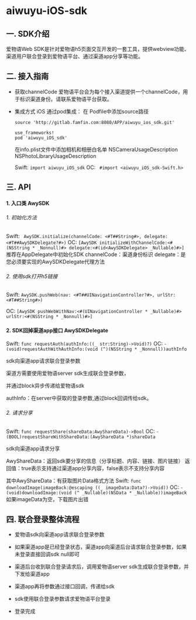 # aiwuyu-iOS-sdk
## 一. SDK介绍
爱物语Web SDK是针对爱物语h5页面交互开发的一套工具，提供webview功能、渠道用户联合登录到爱物语平台、通过渠道app分享等功能。

## 二. 接入指南
* 获取channelCode
爱物语平台会为每个接入渠道提供一个channelCode，用于标识渠道身份。请联系爱物语平台获取。
* 集成方式
     iOS
     通过pod集成：
     在 Podfile中添加source路径
    ``` 
    source 'http://gitlab.famfin.com:8080/APP/aiwuyu_ios_sdk.git'
    
    use_frameworks!
    pod 'aiwuyu_iOS_sdk'
    ```
    在info.plist文件中添加相机和相册白名单
    NSCameraUsageDescription
    NSPhotoLibraryUsageDescription
    
    Swift:
    ``` import aiwuyu_iOS_sdk ```
    OC:
   ``` #import <aiwuyu_iOS_sdk-Swift.h>```
   
## 三.  API
#### 1. 入口类 AwySDK

###### 1. 初始化方法
Swift:
 ``` AwySDK.initialize(channelCode: <#T##String#>, delegate: <#T##AwySDKDelegate?#>)```
OC:
 ```[AwySDK initializeWithChannelCode:<#(NSString * _Nonnull)#> delegate:<#(id<AwySDKDelegate> _Nullable)#>] ```
推荐在AppDelegate中初始化SDK
channelCode：渠道身份标识
delegate：是您必须要实现的AwySDKDelegate代理方法

###### 2. 使用sdk打开h5链接

Swift:
```AwySDK.pushWeb(nav: <#T##UINavigationController?#>, urlStr: <#T##String#>)```

OC:
```[AwySDK pushWebWithNav:<#(UINavigationController * _Nullable)#> urlStr:<#(NSString * _Nonnull)#>]```


#### 2. SDK回掉渠道app接口 AwySDKDelegate
Swift:
```func requestAuth(authInfo:((_ str:String)->Void)?)```
OC:
```- (void)requestAuthWithAuthInfo:(void (^)(NSString * _Nonnull))authInfo```

sdk向渠道app请求联合登录参数

渠道方需要使用爱物语server sdk生成联合登录参数，

并通过block异步传递给爱物语sdk

authInfo：在server中获取的登录参数,通过block回调传给sdk。

###### 2. 请求分享
Swift:
```func requestShare(shareData:AwyShareData)->Bool```
OC:
```- (BOOL)requestShareWithShareData:(AwyShareData *)shareData```

sdk向渠道app请求分享 

AwyShareData：返回sdk要分享的信息（分享标题、内容、链接、图片链接）
返回值：true表示支持通过渠道app分享内容，false表示不支持分享内容 

其中AwyShareData：有获取图片Data格式方法
Swift:
```func downloadImage(imageBack:@escaping ((_ imageData:Data?)->Void))```
OC:
```- (void)downloadImage:(void (^ _Nullable)(NSData * _Nullable))imageBack```
如果imageData为空，下载图片出错

## 四. 联合登录整体流程

* 爱物语sdk向渠道app请求联合登录参数

* 如果渠道app是已经登录状态，渠道app向渠道后台请求联合登录参数，如果未登录直接回调sdk null即可

* 渠道后台收到联合登录请求后，调用爱物语server sdk生成联合登录参数，并下发给渠道app

* 渠道app再将参数通过接口回调，传递给sdk

* sdk使用联合登录参数请求爱物语平台登录

* 登录完成

